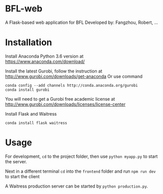 # BFL-web
A Flask-based web application for BFL
Developed by: Fangzhou, Robert, ... 

# Installation

Install Anaconda Python 3.6 version at https://www.anaconda.com/download/

Install the latest Gurobi, follow the instruction at http://www.gurobi.com/downloads/get-anaconda
Or use command

```
conda config --add channels http://conda.anaconda.org/gurobi
conda install gurobi
```
You will need to get a Gurobi free academic license at http://www.gurobi.com/downloads/licenses/license-center

Install Flask and Waitress
```
conda install flask waitress
```

# Usage

For development, `cd` to the project folder, then use `python myapp.py` to start the server.

Next in a different terminal `cd` into the `frontend` folder and run `npm run dev` to start the client

A Waitress production server can be started by `python production.py`.




